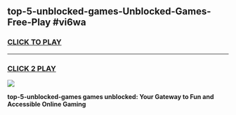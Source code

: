 
## top-5-unblocked-games-Unblocked-Games-Free-Play #vi6wa
<h3>
<a href="https://us.freeplayer.one?title=top-5-unblocked-games&ref=9M">CLICK TO PLAY</a></h3>
<hr>

<h3>
<a href="https://us.freeplayer.one?title=top-5-unblocked-games&ref=9M">CLICK 2 PLAY</a>
  
</h3>

<a href="https://us.freeplayer.one?title=top-5-unblocked-games&ref=9M"><img src="https://clearcache.store/games.png"></a>


**top-5-unblocked-games games unblocked: Your Gateway to Fun and Accessible Online Gaming**
